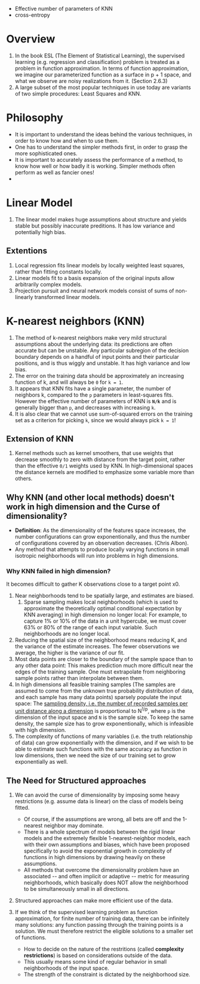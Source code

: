 * Effective number of parameters of KNN
* cross-entropy

# Overview
1. In the book ESL (The Element of Statistical Learning), the supervised learning (e.g. regression and classification) problem is treated as a problem in function approximation. In terms of function approximation, we imagine our parameterized function as a surface in p + 1 space, and what we observe are noisy realizations from it. (Section 2.6.3)
1. A large subset of the most popular techniques in use today are variants of two simple procedures: Least Squares and KNN.

# Philosophy
* It is important to understand the ideas behind the various techniques, in order to know how and when to use them.
* One has to understand the simpler methods first, in order to grasp the more sophisticated ones.
* It is important to accurately assess the performance of a method, to know how well or how badly it is working. Simpler methods often
perform as well as fancier ones!
* 


# Linear Model
1. The linear model makes huge assumptions about structure and yields stable but possibly inaccurate preditions. It has low variance and potentially high bias.

## Extentions
1. Local regression fits linear models by locally weighted least squares, rather than fitting constants locally.
1. Linear models fit to a basis expansion of the original inputs allow arbitrarily complex models.
1. Projection pursuit and neural network models consist of sums of non-linearly transformed linear models.

# K-nearest neighbors (KNN)
1. The method of k-nearest neighbors make very mild structural assumptions about the underlying data: its predictions are often accurate but can be unstable. Any particular subregion of the decision boundary depends on a handful of input points and their particular positions, and is thus wiggly and unstable. It has high variance and low bias.
1. The error on the training data should be approximately an increasing function of k, and will always be ```0``` for ```k = 1```.
1. It appears that KNN fits have a single parameter, the number of neighbors k, compared to the ```p``` parameters in least-squares fits. However the effective number of parameters of KNN is **```N/k```** and is generally bigger than ```p```, and decreases with increasing ```k```.
1. It is also clear that we cannot use sum-of-squared errors on the training set as a criterion for picking ```k```, since we would always pick ```k = 1```!

## Extension of KNN
1. Kernel methods such as kernel smoothers, that use weights that decrease smoothly to zero with distance from the target point, rather than the effective ```0/1``` weights used by KNN. In high-dimensional spaces the distance kernels are modified to emphasize some variable more than others.


## Why KNN (and other local methods) doesn't work in high dimension and the Curse of dimensionality? 
* **Definition**: As the dimensionality of the features space increases, the number configurations can grow exponentionally, and thus the number of configurations covered by an observation decreases. (Chris Albon). 
* Any method that attempts to produce locally varying functions in small isotropic neighborhoods will run into problems in high dimensions. 
### Why KNN failed in high dimension? 
It becomes difficult to gather K observations close to a target point x0.
1. Near neighborhoods tend to be spatially large, and estimates are biased.
   1. Sparse sampling makes local neighborhoods (which is used to approximate the theoretically optimal conditional expectation by KNN averaging) in high dimension no longer local: For example, to capture 1% or 10% of the data in a unit hypercube, we must cover 63% or 80% of the range of each input variable. Such neighborhoods are no longer local. 
1. Reducing the spatial size of the neighborhood means reducing K, and the variance of the estimate increases. The fewer observations we average, the higher is the variance of our fit.
1. Most data points are closer to the boundary of the sample space than to any other data point: This makes prediction much more difficult near the edges of the training sample. One must extrapolate from neighboring sample points rather than interpolate between them.
1. In high dimensions all feasible training samples (The samples are assumed to come from the unknown true probability distribution of data, and each sample has many data points) sparsely populate the input space: The [sampling density, i.e. the number of recorded samples per unit distance along a dimension](https://math.stackexchange.com/questions/283006/what-is-a-sampling-density-why-is-the-sampling-density-proportional-to-n1-p) is proportional to N<sup>1/p</sup>, where ```p``` is the dimension of the input space and ```N``` is the sample size. To keep the same density, the sample size has to grow exponentionally, which is infeasible with high dimension.
1. The complexity of functions of many variables (i.e. the truth relationship of data) can grow exponentially with the dimension, and if we wish to be able to estimate such functions with the same accuracy as function in low dimensions, then we need the size of our training set to grow exponentially as well.

## The Need for Structured approaches
1. We can avoid the curse of dimensionality by imposing some heavy restrictions (e.g. assume data is linear) on the class of models being fitted. 
   * Of course, if the assumptions are wrong, all bets are off and the 1-nearest neighbor may dominate. 
   * There is a whole spectrum of models between the rigid linear models and the extremely flexible 1-nearest-neighbor models, each with their own assumptions and biases, which have been proposed specifically to avoid the exponential growth in complexity of functions in high dimensions by drawing heavily on these assumptions.
   * All methods that overcome the dimensionality problem have an associated -- and often implicit or adaptive -- metric for measuring neighborhoods, which basically does NOT allow the neighborhood to be simultaneously small in all directions.  

1. Structured approaches can make more efficient use of the data.
1. If we think of the supervised learning problem as function approximation, for finite number of training data, there can be infinitely many solutions: any function passing through the training points is a solution. We must therefore restrict the eligible solutions to a smaller set of functions. 
   * How to decide on the nature of the restritions (called **complexity restrictions**) is based on considerations outside of the data. 
   * This usually means some kind of regular behavior in small neighborhoods of the input space. 
   * The strength of the constraint is dictated by the neighborhood size.



